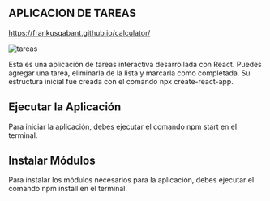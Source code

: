 ## APLICACION DE TAREAS

https://frankusqabant.github.io/calculator/

![tareas](https://user-images.githubusercontent.com/90288287/169226651-7f8ac73c-6362-4c29-9820-b594b271fed4.png)


Esta es una aplicación de tareas interactiva desarrollada con React. Puedes agregar una tarea, eliminarla de la lista y marcarla como completada. Su estructura inicial fue creada con el comando npx create-react-app.

## Ejecutar la Aplicación

Para iniciar la aplicación, debes ejecutar el comando npm start en el terminal. 

## Instalar Módulos

Para instalar los módulos necesarios para la aplicación, debes ejecutar el comando npm install en el terminal.

